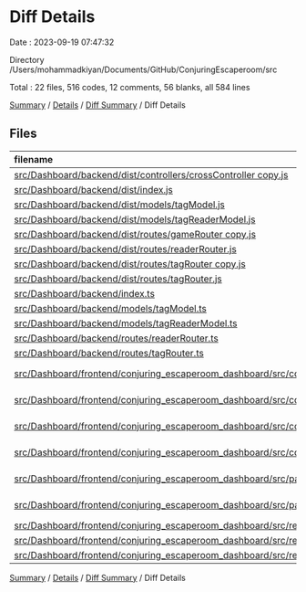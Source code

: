 # Diff Details

Date : 2023-09-19 07:47:32

Directory /Users/mohammadkiyan/Documents/GitHub/ConjuringEscaperoom/src

Total : 22 files,  516 codes, 12 comments, 56 blanks, all 584 lines

[Summary](results.md) / [Details](details.md) / [Diff Summary](diff.md) / Diff Details

## Files
| filename | language | code | comment | blank | total |
| :--- | :--- | ---: | ---: | ---: | ---: |
| [src/Dashboard/backend/dist/controllers/crossController copy.js](/src/Dashboard/backend/dist/controllers/crossController%20copy.js) | JavaScript | 125 | 2 | 1 | 128 |
| [src/Dashboard/backend/dist/index.js](/src/Dashboard/backend/dist/index.js) | JavaScript | 4 | 0 | 0 | 4 |
| [src/Dashboard/backend/dist/models/tagModel.js](/src/Dashboard/backend/dist/models/tagModel.js) | JavaScript | 13 | 0 | 1 | 14 |
| [src/Dashboard/backend/dist/models/tagReaderModel.js](/src/Dashboard/backend/dist/models/tagReaderModel.js) | JavaScript | 11 | 0 | 1 | 12 |
| [src/Dashboard/backend/dist/routes/gameRouter copy.js](/src/Dashboard/backend/dist/routes/gameRouter%20copy.js) | JavaScript | 21 | 0 | 1 | 22 |
| [src/Dashboard/backend/dist/routes/readerRouter.js](/src/Dashboard/backend/dist/routes/readerRouter.js) | JavaScript | 21 | 0 | 1 | 22 |
| [src/Dashboard/backend/dist/routes/tagRouter copy.js](/src/Dashboard/backend/dist/routes/tagRouter%20copy.js) | JavaScript | 21 | 0 | 1 | 22 |
| [src/Dashboard/backend/dist/routes/tagRouter.js](/src/Dashboard/backend/dist/routes/tagRouter.js) | JavaScript | 21 | 0 | 1 | 22 |
| [src/Dashboard/backend/index.ts](/src/Dashboard/backend/index.ts) | TypeScript | 4 | 0 | 4 | 8 |
| [src/Dashboard/backend/models/tagModel.ts](/src/Dashboard/backend/models/tagModel.ts) | TypeScript | 10 | 0 | 2 | 12 |
| [src/Dashboard/backend/models/tagReaderModel.ts](/src/Dashboard/backend/models/tagReaderModel.ts) | TypeScript | 8 | 0 | 2 | 10 |
| [src/Dashboard/backend/routes/readerRouter.ts](/src/Dashboard/backend/routes/readerRouter.ts) | TypeScript | 16 | 0 | 5 | 21 |
| [src/Dashboard/backend/routes/tagRouter.ts](/src/Dashboard/backend/routes/tagRouter.ts) | TypeScript | 16 | 0 | 5 | 21 |
| [src/Dashboard/frontend/conjuring_escaperoom_dashboard/src/components/Button.tsx](/src/Dashboard/frontend/conjuring_escaperoom_dashboard/src/components/Button.tsx) | TypeScript JSX | 1 | 0 | 0 | 1 |
| [src/Dashboard/frontend/conjuring_escaperoom_dashboard/src/components/Tables/Index.tsx](/src/Dashboard/frontend/conjuring_escaperoom_dashboard/src/components/Tables/Index.tsx) | TypeScript JSX | 4 | 1 | 0 | 5 |
| [src/Dashboard/frontend/conjuring_escaperoom_dashboard/src/components/TagFinder/Index.tsx](/src/Dashboard/frontend/conjuring_escaperoom_dashboard/src/components/TagFinder/Index.tsx) | TypeScript JSX | 51 | 4 | 8 | 63 |
| [src/Dashboard/frontend/conjuring_escaperoom_dashboard/src/components/TagFinder/TagReader.tsx](/src/Dashboard/frontend/conjuring_escaperoom_dashboard/src/components/TagFinder/TagReader.tsx) | TypeScript JSX | 67 | 0 | 11 | 78 |
| [src/Dashboard/frontend/conjuring_escaperoom_dashboard/src/pages/Game.tsx](/src/Dashboard/frontend/conjuring_escaperoom_dashboard/src/pages/Game.tsx) | TypeScript JSX | 13 | 1 | 3 | 17 |
| [src/Dashboard/frontend/conjuring_escaperoom_dashboard/src/pages/Relay.tsx](/src/Dashboard/frontend/conjuring_escaperoom_dashboard/src/pages/Relay.tsx) | TypeScript JSX | 3 | 0 | -1 | 2 |
| [src/Dashboard/frontend/conjuring_escaperoom_dashboard/src/redux/reducers/forms/playerForm.ts](/src/Dashboard/frontend/conjuring_escaperoom_dashboard/src/redux/reducers/forms/playerForm.ts) | TypeScript | 2 | 0 | 0 | 2 |
| [src/Dashboard/frontend/conjuring_escaperoom_dashboard/src/redux/reducers/index.ts](/src/Dashboard/frontend/conjuring_escaperoom_dashboard/src/redux/reducers/index.ts) | TypeScript | 2 | 0 | 2 | 4 |
| [src/Dashboard/frontend/conjuring_escaperoom_dashboard/src/redux/reducers/tag.ts](/src/Dashboard/frontend/conjuring_escaperoom_dashboard/src/redux/reducers/tag.ts) | TypeScript | 82 | 4 | 8 | 94 |

[Summary](results.md) / [Details](details.md) / [Diff Summary](diff.md) / Diff Details